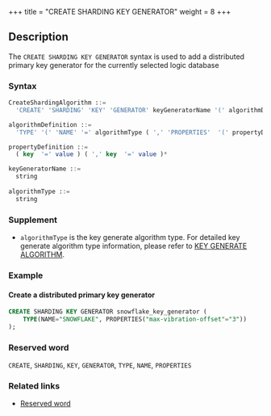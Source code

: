 +++
title = "CREATE SHARDING KEY GENERATOR"
weight = 8
+++

## Description

The `CREATE SHARDING KEY GENERATOR` syntax is used to add a distributed primary key generator for the currently selected
logic database

### Syntax

```sql
CreateShardingAlgorithm ::=
  'CREATE' 'SHARDING' 'KEY' 'GENERATOR' keyGeneratorName '(' algorithmDefinition ')'

algorithmDefinition ::=
  'TYPE' '(' 'NAME' '=' algorithmType ( ',' 'PROPERTIES'  '(' propertyDefinition  ')' )?')'  

propertyDefinition ::=
  ( key  '=' value ) ( ',' key  '=' value )*

keyGeneratorName ::=
  string
  
algorithmType ::=
  string
```

### Supplement

- `algorithmType` is the key generate algorithm type. For detailed key generate algorithm type information, please refer
  to [KEY GENERATE ALGORITHM](en/user-manual/shardingsphere-jdbc/builtin-algorithm/keygen/).

### Example

#### Create a distributed primary key generator

```sql
CREATE SHARDING KEY GENERATOR snowflake_key_generator (
    TYPE(NAME="SNOWFLAKE", PROPERTIES("max-vibration-offset"="3"))
);
```

### Reserved word

`CREATE`, `SHARDING`, `KEY`, `GENERATOR`, `TYPE`, `NAME`, `PROPERTIES`

### Related links

- [Reserved word](/en/reference/distsql/syntax/reserved-word/)
